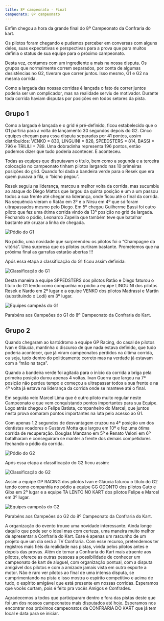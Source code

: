 ```yaml
---
title: 8º campeonato - Final
campeonato: 8º campeonato
---
```


Enfim chegou a hora da grande final do 8º Campeonato da Confraria do kart.

Os pilotos foram chegando e pudemos perceber em conversas com alguns deles, suas expectativas e perspectivas para a prova que para muitos definia o status de sua equipe para o próximo campeonato.

Desta vez, contamos com um ingrediente a mais na nossa disputa. Os grupos que normalmente correm separados, por conta de algumas desistências no G2, tiveram que correr juntos. Isso mesmo, G1 e G2 na mesma corrida.

Como a largada das nossas corridas é lançada o fato de correr juntos poderia ser um complicador, mas na realidade serviu de motivador. Durante toda corrida haviam disputas por posições em todos setores da pista.

## Grupo 1

Como a largada é lançada e o grid é pré-definido, ficou estabelecido que o G1 partiria para a volta de lançamento 30 segundos depois do G2. Cinco equipes chegam para essa disputa separadas por 41 pontos, assim distribuídos: VENKO = 830, LINGUINI = 828, SPEEDSTERS = 814, BASSI = 796 e TRILILI = 789. Uma dobradinha representa 196 pontos, então podemos dizer que tudo poderia acontecer. E aconteceu.

Todas as equipes que disputavam o título, bem como a segunda e a terceira colocação no campeonato tinham pilotos largando nas 10 primeiras posições do grid. Quando foi dada a bandeira verde para o Resek que era quem puxava a fila, o “bicho pegou”.

Resek seguiu na liderança, marcou a melhor volta da corrida, mas sucumbiu ao ataque do Diego Mattos que largou da quinta posição e um a um passou todos a sua frente até chegar na liderança, onde ficou até o final da corrida. Na sequência vieram o Ratão em 3º e o Nirsu em 4º que só foram ultrapassados mesmo pelo Diego. Em 5º chegou Guilherme Bassi foi outro piloto que fez uma ótima corrida vindo da 13º posição no grid de largada. Fechando o pódio, Leonardo Zapella que também teve que batalhar bastante até cruzar a linha de chegada.

![Pódio do G1](/uploads/Podio2014_sem1_prova06_Granja_G1.jpg)

No pódio, uma novidade que surpreendeu os pilotos foi o “Champagne da vitória”. Uma surpresa que os pilotos curtiram bastante.  Prometemos que na próxima final as garrafas estarão abertas !!!

Após essa etapa a classificação do G1 ficou assim definida:

![Classificação do G1](/uploads/Classific2014_sem1_prova06_Equipes_e_Pilotos_G1.jpg)

Desta maneira a equipe SPPEDSTERS dos pilotos Ratão e Diego faturou o título do G1 tendo como companhia no pódio a equipe LINGUINI dos pilotos Resek e Nardo em 2º lugar e a equipe VENKO dos pilotos Madrassi e Martin (substituindo o Lodi) em 3º lugar.

![Equipes campeãs do G1](/uploads/2014_sem1_Equipes_Campeas_G1.jpg)

Parabéns aos Campeões do G1 do 8º Campeonato da Confraria do Kart. 

## Grupo 2

Quando chegaram ao kartódromo a equipe GP Racing, do casal de pilotos Ivan e Gláucia, mantinha o discurso de que nada estava definido, que tudo poderia acontecer, que já viram campeonatos perdidos na última corrida, ou seja, tudo dentro do politicamente correto mas na verdade já estavam com a “mão na taça”.

Quando a bandeira verde foi agitada para o início da corrida a briga pela primeira posição durou apenas 4 voltas. Ivan Guerra que largou na 7ª posição não perdeu tempo e começou a ultrapassar todos a sua frente e na 4ª volta já estava na liderança da corrida onde se manteve até o final.

Em seguida veio Marcel Lima que é outro piloto muito regular neste Campeonato e que vem conquistando pontos importantes para sua Equipe. Logo atrás chegou o Felipe Batista, companheiro do Marcel, que juntos nesta prova somaram pontos importantes na luta pelo acesso ao G1.

Com apenas 1,2 segundos de desvantagem cruzou na 4ª posição um dos dentistas voadores o Gustavo Motta que largou em 10º e fez uma ótima corrida de recuperação. Douglas Manzano em 5º e Renato Veloni em 6º batalharam e conseguiram se manter a frente dos demais competidores fechando o pódio da corrida.

![Pódio do G2](/uploads/Podio2014_sem1_prova06_Granja_G2.jpg)

Após essa etapa a classificação do G2 ficou assim:

![Classificação do G2](/uploads/Classific2014_sem1_prova06_Equipes_e_Pilotos_G2.jpg)

Assim a equipe GP RACING dos pilotos Ivan e Gláucia faturou o título do G2 tendo como companhia no pódio a equipe GG ODONTO dos pilotos Guto e Giba em 2º lugar e a equipe TA LENTO NO KART dos pilotos Felipe e Marcel em 3º lugar.

![Equipes campeãs do G2](/uploads/2014_sem1_Equipes_Campeas_G2.jpg)

Parabéns aos Campeões do G2 do 8º Campeonato da Confraria do Kart.

A organização do evento trouxe uma novidade interessante. Ainda longe daquilo que pode ser o ideal mas com certeza, uma maneira muito melhor de apresentar a Confraria do Kart. Esse é apenas um rascunho de um projeto que um dia será a TV Confraria. Com esse recurso, pretendemos ter registros mais fiéis da realidade nas pistas, vivida pelos pilotos antes e depois das provas. Além de tornar a Confraria do Kart mais atraente aos pilotos, oferece as outras pessoas a possibilidade de conhecer um campeonato de kart de aluguel, com organização pontual, com a disputa amigável dos pilotos e com a amizade jamais vista em outro esporte a motor. Não é raro ver pilotos ao final de uma intensa disputa, se cumprimentando na pista e isso mostra o espírito competitivo e acima de tudo, o espírito amigável que está presente em nossas corridas. Esperamos que vocês curtam, pois é feito pra vocês Amigos e Confrades.

Agradecemos a todos que participaram dentro e fora das pistas deste que foi um dos nossos campeonatos mais disputados até hoje. Esperamos nos encontrar nos próximos campeonatos da CONFRARIA DO KART que já tem local e data para se iniciar.
